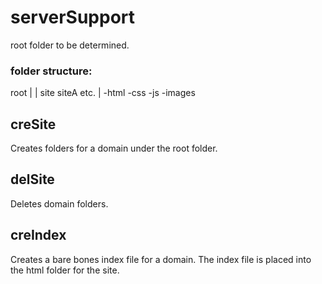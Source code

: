# serverSupport

root folder to be determined.

### folder structure:
root
 |     |
site siteA etc.
 |
-html
-css
-js
-images

## creSite
Creates folders for a domain under the root folder.

## delSite
Deletes domain folders.

## creIndex 
Creates a bare bones index file for a domain.
The index file is placed into the html folder for the site.


